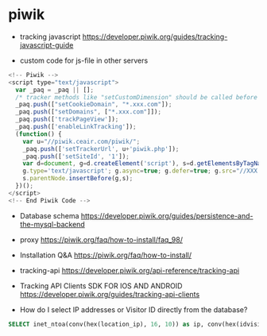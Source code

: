 # piwik

* tracking javascript
https://developer.piwik.org/guides/tracking-javascript-guide

* custom code for js-file in other servers

```javascript
<!-- Piwik -->
<script type="text/javascript">
  var _paq = _paq || [];
  /* tracker methods like "setCustomDimension" should be called before "trackPageView" */
  _paq.push(["setCookieDomain", "*.xxx.com"]);
  _paq.push(["setDomains", ["*.xxx.com"]]);
  _paq.push(['trackPageView']);
  _paq.push(['enableLinkTracking']);
  (function() {
    var u="//piwik.ceair.com/piwik/";
    _paq.push(['setTrackerUrl', u+'piwik.php']);
    _paq.push(['setSiteId', '1']);
    var d=document, g=d.createElement('script'), s=d.getElementsByTagName('script')[0];
    g.type='text/javascript'; g.async=true; g.defer=true; g.src="//XXX.aliyuncs.com/piwik/piwik.js"; 
    s.parentNode.insertBefore(g,s);
  })();
</script>
<!-- End Piwik Code -->

```
* Database schema
https://developer.piwik.org/guides/persistence-and-the-mysql-backend

* proxy
https://piwik.org/faq/how-to-install/faq_98/

* Installation Q&A
https://piwik.org/faq/how-to-install/

* tracking-api
https://developer.piwik.org/api-reference/tracking-api

* Tracking API Clients SDK FOR IOS AND ANDROID
https://developer.piwik.org/guides/tracking-api-clients

* How do I select IP addresses or Visitor ID directly from the database?<br>
````sql
SELECT inet_ntoa(conv(hex(location_ip), 16, 10)) as ip, conv(hex(idvisitor), 16, 10) as visitorId FROM piwik_log_visit;
````
